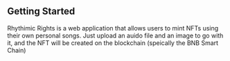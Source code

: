 ## Getting Started
Rhythimic Rights is a web application that allows users to mint NFTs using their own personal songs. Just upload an auido file and an image to go with it, and the NFT will be created on the blockchain (speically the BNB Smart Chain)
